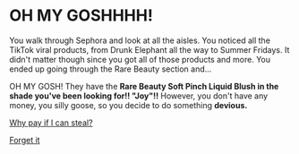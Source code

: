 # OH MY GOSHHHH!

You walk through Sephora and look at all the aisles.  You noticed all the TikTok viral products, from Drunk Elephant all the way to Summer Fridays.  It didn't matter though since you got all of those products and more.  You ended up going through the Rare Beauty section and...

OH MY GOSH!  They have the **Rare Beauty Soft Pinch Liquid Blush in the shade you've been looking for!! "Joy"!!**
However, you don't have any money, you silly goose, so you decide to do something **devious.**

[Why pay if I can steal?](../sephora/steal.md)

[Forget it](../sephora/go-home.md)
